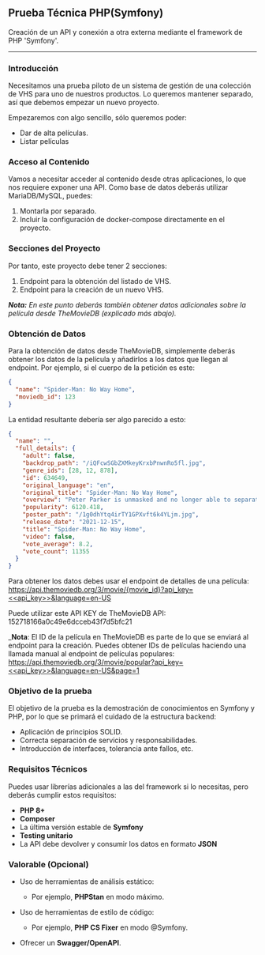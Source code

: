 ## Prueba Técnica PHP(Symfony)

Creación de un API y conexión a otra externa mediante el framework de PHP 'Symfony'.

---

### Introducción

Necesitamos una prueba piloto de un sistema de gestión de una colección de VHS para uno de nuestros productos. Lo queremos mantener separado, así que debemos empezar un nuevo proyecto.

Empezaremos con algo sencillo, sólo queremos poder:

- Dar de alta películas.
- Listar películas

### Acceso al Contenido

Vamos a necesitar acceder al contenido desde otras aplicaciones, lo que nos requiere exponer una API. Como base de datos deberás utilizar MariaDB/MySQL, puedes:

1. Montarla por separado.
2. Incluir la configuración de docker-compose directamente en el proyecto.

### Secciones del Proyecto

Por tanto, este proyecto debe tener 2 secciones:

1. Endpoint para la obtención del listado de VHS.
2. Endpoint para la creación de un nuevo VHS.

_**Nota:** En este punto deberás también obtener datos adicionales sobre la película desde TheMovieDB (explicado más abajo)._

### Obtención de Datos

Para la obtención de datos desde TheMovieDB, simplemente deberás obtener los datos de la película y añadirlos a los datos que llegan al endpoint. Por ejemplo, si el cuerpo de la petición es este:

```json
{
  "name": "Spider-Man: No Way Home",
  "moviedb_id": 123
}
```

La entidad resultante debería ser algo parecido a esto:

```json
{
  "name": "",
  "full_details": {
    "adult": false,
    "backdrop_path": "/iQFcwSGbZXMkeyKrxbPnwnRo5fl.jpg",
    "genre_ids": [28, 12, 878],
    "id": 634649,
    "original_language": "en",
    "original_title": "Spider-Man: No Way Home",
    "overview": "Peter Parker is unmasked and no longer able to separate his normal life from the high-stakes of being a super-hero. When he asks for help from Doctor Strange the stakes become even more dangerous, forcing him to discover what it truly means to be Spider-Man.",
    "popularity": 6120.418,
    "poster_path": "/1g0dhYtq4irTY1GPXvft6k4YLjm.jpg",
    "release_date": "2021-12-15",
    "title": "Spider-Man: No Way Home",
    "video": false,
    "vote_average": 8.2,
    "vote_count": 11355
  }
}
```

Para obtener los datos debes usar el endpoint de detalles de una película: [https://api.themoviedb.org/3/movie/{movie_id}?api_key=<<api_key>>&language=en-US](https://api.themoviedb.org/3/movie/{movie_id}?api_key=<<api_key>>&language=en-US)

Puede utilizar este API KEY de TheMovieDB API: 152718166a0c49e6dcceb43f7d5bfc21

\_**Nota**: El ID de la película en TheMovieDB es parte de lo que se enviará al endpoint para la creación. Puedes obtener IDs de películas haciendo una llamada manual al endpoint de películas populares: [https://api.themoviedb.org/3/movie/popular?api_key=<<api_key>>&language=en-US&page=1](https://api.themoviedb.org/3/movie/popular?api_key=<<api_key>>&language=en-US&page=1)

### Objetivo de la prueba

El objetivo de la prueba es la demostración de conocimientos en Symfony y PHP, por lo que se primará el cuidado de la estructura backend:

- Aplicación de principios SOLID.
- Correcta separación de servicios y responsabilidades.
- Introducción de interfaces, tolerancia ante fallos, etc.

### Requisitos Técnicos

Puedes usar librerías adicionales a las del framework si lo necesitas, pero deberás cumplir estos requisitos:

- **PHP 8+**
- **Composer**
- La última versión estable de **Symfony**
- **Testing unitario**
- La API debe devolver y consumir los datos en formato **JSON**

### Valorable (Opcional)

- Uso de herramientas de análisis estático:

  - Por ejemplo, **PHPStan** en modo máximo.

- Uso de herramientas de estilo de código:

  - Por ejemplo, **PHP CS Fixer** en modo @Symfony.

- Ofrecer un **Swagger/OpenAPI**.
